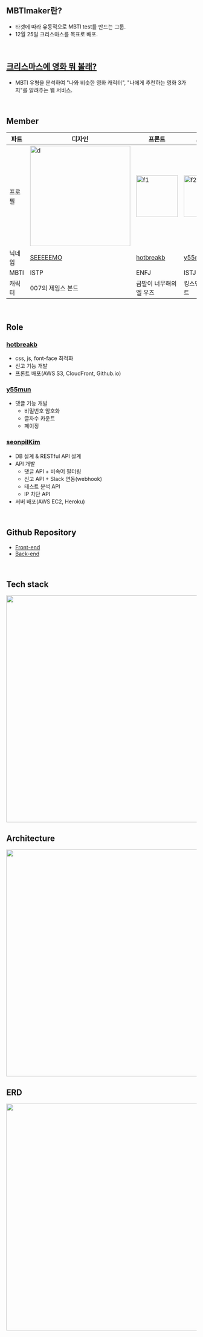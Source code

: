 ## MBTImaker란?
- 타겟에 따라 유동적으로 MBTI test를 만드는 그룹.
- 12월 25일 크리스마스를 목표로 배포.
<br>

## [크리스마스에 영화 뭐 볼래?](https://christmas-movie.net/html/home.html)
- MBTI 유형을 분석하여 "나와 비슷한 영화 캐릭터", "나에게 추천하는 영화 3가지"를 알려주는 웹 서비스.
<br>

## Member

파트 | 디자인 | 프론트 | 프론트 | 백엔드
--- | --- | --- | --- |---
프로필 | <img width="265" alt="d" src="https://user-images.githubusercontent.com/64337152/142105037-8de5a6a1-5e81-4c97-8eac-0ad8e7619a80.jpg"> | <img width="110" alt="f1" src="https://user-images.githubusercontent.com/64337152/140262086-0e44ebd7-36ba-4c2c-9990-c5082b95c12e.GIF"> | <img width="110" alt="f2" src="https://user-images.githubusercontent.com/64337152/140261440-b482647d-65f1-45dd-9bc0-bbac46a34db2.png"> | <img width="110" alt="b1" src="https://user-images.githubusercontent.com/64337152/140261442-9fe4fd24-8967-4792-8f95-b77ba7460a1c.jpg">
닉네임 | <a href="mailto:choisoowyan@gmail.com">SEEEEEMO</a> | <a href="https://github.com/hotbreakb">hotbreakb</a> | <a href="https://github.com/y55mun">y55mun</a> | <a href="https://github.com/seonpilKim">seonpilKim</a>
MBTI | ISTP | ENFJ | ISTJ | ISTJ
캐릭터 | 007의 제임스 본드 | 금발이 너무해의 엘 우즈 | 킹스맨의 해리하트 | 킹스맨의 해리하트
<br>

## Role

### <a href="https://github.com/hotbreakb">hotbreakb</a>
- css, js, font-face 최적화
- 신고 기능 개발
- 프론트 배포(AWS S3, CloudFront, Github.io)

### <a href="https://github.com/y55mun">y55mun</a>
- 댓글 기능 개발
  - 비밀번호 암호화
  - 글자수 카운트
  - 페이징

### <a href="https://github.com/seonpilKim">seonpilKim</a>
- DB 설계 & RESTful API 설계
- API 개발
  - 댓글 API + 비속어 필터링
  - 신고 API + Slack 연동(webhook)
  - 테스트 분석 API
  - IP 차단 API
- 서버 배포(AWS EC2, Heroku)
<br>

## Github Repository
- [Front-end](https://github.com/MBTImaker/MBTImaker-javascript-frontend)
- [Back-end](https://github.com/MBTImaker/MBTImaker-Spring-backend)
<br>

## Tech stack
<img width="600" src="https://user-images.githubusercontent.com/64337152/147026120-ee0f9448-44da-40f1-971d-8d6e4afd0e11.png">
<br>

## Architecture
<img width="600" src="https://user-images.githubusercontent.com/64337152/147026599-a0b1868f-ff20-4035-989f-7ce77df601a7.png">
<br>

## ERD
<img width="600" src="https://user-images.githubusercontent.com/64337152/147026603-5e0f50b2-e89c-49aa-98e4-b107c6233067.png">
<br>
